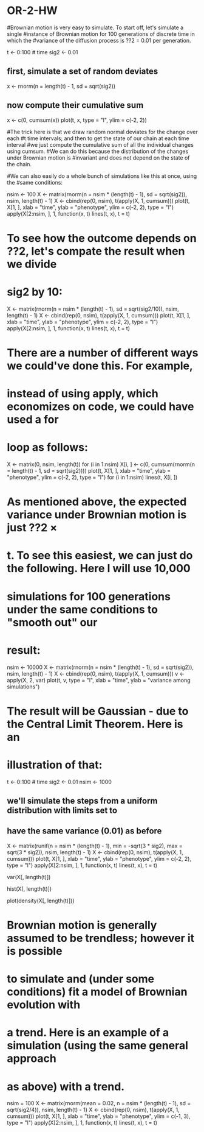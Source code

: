 # OR-2-HW

#Brownian motion is very easy to simulate. To start off, let's simulate a single
#instance of Brownian motion for 100 generations of discrete time in which the
#variance of the diffusion process is ??2 = 0.01 per generation.

t <- 0:100  # time
sig2 <- 0.01
## first, simulate a set of random deviates
x <- rnorm(n = length(t) - 1, sd = sqrt(sig2))
## now compute their cumulative sum
x <- c(0, cumsum(x))
plot(t, x, type = "l", ylim = c(-2, 2))

#The trick here is that we draw random normal deviates for the change over each
#t time intervals; and then to get the state of our chain at each time interval
#we just compute the cumulative sum of all the individual changes using cumsum.
#We can do this because the distribution of the changes under Brownian motion is
#invariant and does not depend on the state of the chain.

#We can also easily do a whole bunch of simulations like this at once, using the
#same conditions:
  
nsim <- 100
X <- matrix(rnorm(n = nsim * (length(t) - 1), sd = sqrt(sig2)), nsim, length(t) - 
              1)
X <- cbind(rep(0, nsim), t(apply(X, 1, cumsum)))
plot(t, X[1, ], xlab = "time", ylab = "phenotype", ylim = c(-2, 2), type = "l")
apply(X[2:nsim, ], 1, function(x, t) lines(t, x), t = t)


# To see how the outcome depends on ??2, let's compate the result when we divide
# sig2 by 10:

X <- matrix(rnorm(n = nsim * (length(t) - 1), sd = sqrt(sig2/10)), nsim, length(t) - 
1)
X <- cbind(rep(0, nsim), t(apply(X, 1, cumsum)))
plot(t, X[1, ], xlab = "time", ylab = "phenotype", ylim = c(-2, 2), type = "l")
apply(X[2:nsim, ], 1, function(x, t) lines(t, x), t = t)


# There are a number of different ways we could've done this. For example,
# instead of using apply, which economizes on code, we could have used a for
# loop as follows:

X <- matrix(0, nsim, length(t))
for (i in 1:nsim) X[i, ] <- c(0, cumsum(rnorm(n = length(t) - 1, sd = sqrt(sig2))))
plot(t, X[1, ], xlab = "time", ylab = "phenotype", ylim = c(-2, 2), type = "l")
for (i in 1:nsim) lines(t, X[i, ])


# As mentioned above, the expected variance under Brownian motion is just ??2 ×
# t. To see this easiest, we can just do the following. Here I will use 10,000
# simulations for 100 generations under the same conditions to "smooth out" our
# result:
  
nsim <- 10000
X <- matrix(rnorm(n = nsim * (length(t) - 1), sd = sqrt(sig2)), nsim, length(t) - 
              1)
X <- cbind(rep(0, nsim), t(apply(X, 1, cumsum)))
v <- apply(X, 2, var)
plot(t, v, type = "l", xlab = "time", ylab = "variance among simulations")

# The result will be Gaussian - due to the Central Limit Theorem. Here is an
# illustration of that:
  
t <- 0:100  # time
sig2 <- 0.01
nsim <- 1000
## we'll simulate the steps from a uniform distribution with limits set to
## have the same variance (0.01) as before
X <- matrix(runif(n = nsim * (length(t) - 1), min = -sqrt(3 * sig2), max = sqrt(3 * 
                                                                                  sig2)), nsim, length(t) - 1)
X <- cbind(rep(0, nsim), t(apply(X, 1, cumsum)))
plot(t, X[1, ], xlab = "time", ylab = "phenotype", ylim = c(-2, 2), type = "l")
apply(X[2:nsim, ], 1, function(x, t) lines(t, x), t = t)


var(X[, length(t)])


hist(X[, length(t)])

plot(density(X[, length(t)]))


# Brownian motion is generally assumed to be trendless; however it is possible
# to simulate and (under some conditions) fit a model of Brownian evolution with
# a trend. Here is an example of a simulation (using the same general approach
# as above) with a trend.

nsim = 100
X <- matrix(rnorm(mean = 0.02, n = nsim * (length(t) - 1), sd = sqrt(sig2/4)), 
            nsim, length(t) - 1)
X <- cbind(rep(0, nsim), t(apply(X, 1, cumsum)))
plot(t, X[1, ], xlab = "time", ylab = "phenotype", ylim = c(-1, 3), type = "l")
apply(X[2:nsim, ], 1, function(x, t) lines(t, x), t = t)
